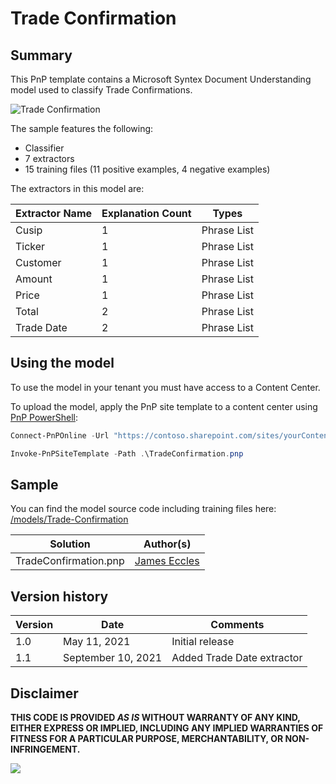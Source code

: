 # Trade Confirmation

## Summary

This PnP template contains a Microsoft Syntex Document Understanding model used to classify Trade Confirmations.

![Trade Confirmation](assets/training-file-example.png)

The sample features the following:

- Classifier
- 7 extractors
- 15 training files (11 positive examples, 4 negative examples)

The extractors in this model are:

Extractor Name|Explanation Count|Types
--------------|-----------------|-----------------
Cusip|1|Phrase List
Ticker|1|Phrase List
Customer|1|Phrase List
Amount|1|Phrase List
Price|1|Phrase List
Total|2|Phrase List
Trade Date|2|Phrase List

## Using the model

To use the model in your tenant you must have access to a Content Center.

To upload the model, apply the PnP site template to a content center using [PnP PowerShell](https://pnp.github.io/powershell/):

```powershell
Connect-PnPOnline -Url "https://contoso.sharepoint.com/sites/yourContentCenter"

Invoke-PnPSiteTemplate -Path .\TradeConfirmation.pnp
```

## Sample

You can find the model source code including training files here: [/models/Trade-Confirmation](https://github.com/pnp/syntex-samples/tree/main/models/Trade-Confirmation)

Solution|Author(s)
--------|---------
TradeConfirmation.pnp| [James Eccles](https://github.com/jameseccles)

## Version history

Version|Date|Comments
-------|----|--------
1.0|May 11, 2021 |Initial release
1.1|September 10, 2021 | Added Trade Date extractor

## Disclaimer

**THIS CODE IS PROVIDED *AS IS* WITHOUT WARRANTY OF ANY KIND, EITHER EXPRESS OR IMPLIED, INCLUDING ANY IMPLIED WARRANTIES OF FITNESS FOR A PARTICULAR PURPOSE, MERCHANTABILITY, OR NON-INFRINGEMENT.**

<img src="https://pnptelemetry.azurewebsites.net/syntex-samples/models/Trade-Confirmation" />

